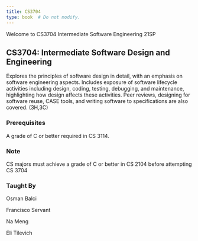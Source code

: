 ```yaml
---
title: CS3704
type: book  # Do not modify.
---
```


Welcome to CS3704 Intermediate Software Engineering 21SP

## CS3704: Intermediate Software Design and Engineering

Explores the principles of software design in detail, with an emphasis on software engineering aspects. Includes exposure of software lifecycle activities including design, coding, testing, debugging, and maintenance, highlighting how design affects these activities. Peer reviews, designing for software reuse, CASE tools, and writing software to specifications are also covered.  (3H,3C)

### Prerequisites

A grade of C or better required in CS 3114.

### Note

CS majors must achieve a grade of C or better in CS 2104 before attempting CS 3704

### Taught By

Osman Balci 

Francisco Servant

Na Meng

Eli Tilevich